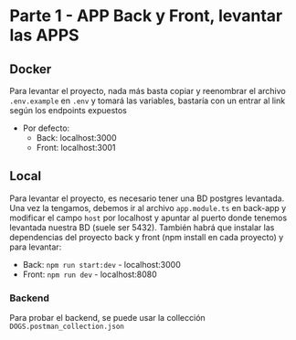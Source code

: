 # Parte 1 - APP Back y Front, levantar las APPS

## Docker
Para levantar el proyecto, nada más basta copiar y reenombrar el archivo `.env.example` en `.env` y tomará las variables, bastaría con un entrar al link según los endpoints expuestos

* Por defecto:
  * Back: localhost:3000
  * Front: localhost:3001


## Local
Para levantar el proyecto, es necesario tener una BD postgres levantada. Una vez la tengamos, debemos ir al archivo `app.module.ts` en back-app y modificar el campo `host` por localhost
y apuntar al puerto donde tenemos levantada nuestra BD (suele ser 5432). También habrá que instalar las dependencias del proyecto back y front (npm install en cada proyecto) y para levantar:

* Back: `npm run start:dev` - localhost:3000
* Front: `npm run dev` - localhost:8080



### Backend

Para probar el backend, se puede usar la collección `DOGS.postman_collection.json`